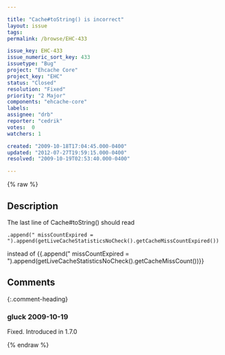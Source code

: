```yaml
---

title: "Cache#toString() is incorrect"
layout: issue
tags: 
permalink: /browse/EHC-433

issue_key: EHC-433
issue_numeric_sort_key: 433
issuetype: "Bug"
project: "Ehcache Core"
project_key: "EHC"
status: "Closed"
resolution: "Fixed"
priority: "2 Major"
components: "ehcache-core"
labels: 
assignee: "drb"
reporter: "cedrik"
votes:  0
watchers: 1

created: "2009-10-18T17:04:45.000-0400"
updated: "2012-07-27T19:59:15.000-0400"
resolved: "2009-10-19T02:53:40.000-0400"

---
```




{% raw %}



## Description

<div markdown="1" class="description">

The last line of Cache#toString() should read

```
.append(" missCountExpired = ").append(getLiveCacheStatisticsNoCheck().getCacheMissCountExpired())
```

instead of
\{\{.append(" missCountExpired = ").append(getLiveCacheStatisticsNoCheck().getCacheMissCount())\}\}

</div>

## Comments


{:.comment-heading}
### **gluck** <span class="date">2009-10-19</span>

<div markdown="1" class="comment">

Fixed. Introduced in 1.7.0

</div>



{% endraw %}
